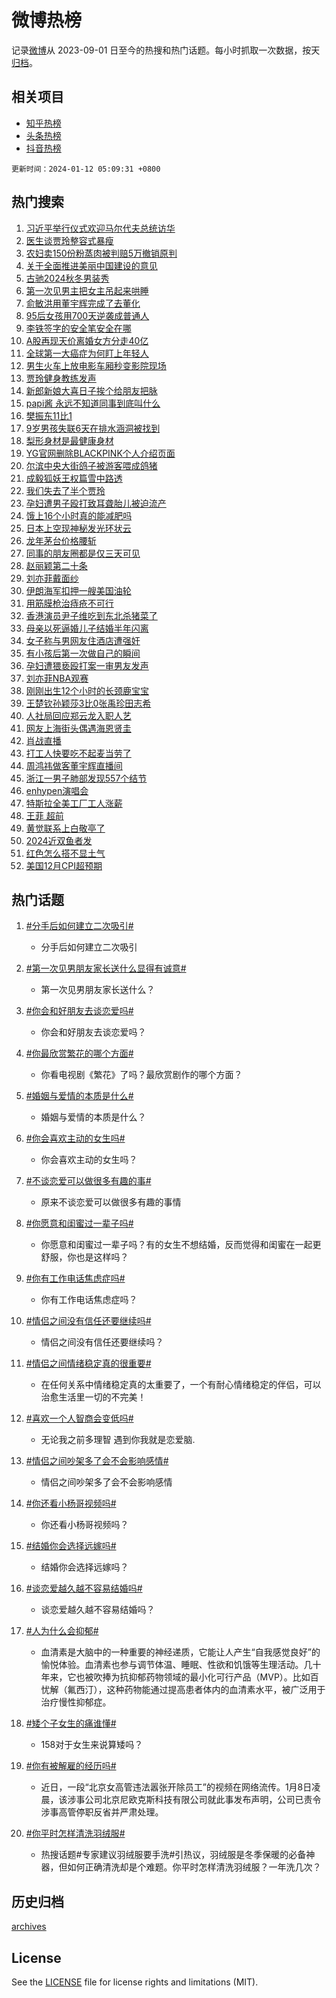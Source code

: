 # 微博热榜

记录[微博](https://www.weibo.com)从 2023-09-01 日至今的热搜和热门话题。每小时抓取一次数据，按天[归档](archives)。

## 相关项目

- [知乎热榜](https://github.com/hotarchive/zhihu)
- [头条热榜](https://github.com/hotarchive/toutiao)
- [抖音热榜](https://github.com/hotarchive/douyin)


`更新时间：2024-01-12 05:09:31 +0800`

## 热门搜索

1. [习近平举行仪式欢迎马尔代夫总统访华](https://m.weibo.cn/search?containerid=100103type%3D1%26t%3D10%26q%3D%23%E4%B9%A0%E8%BF%91%E5%B9%B3%E4%B8%BE%E8%A1%8C%E4%BB%AA%E5%BC%8F%E6%AC%A2%E8%BF%8E%E9%A9%AC%E5%B0%94%E4%BB%A3%E5%A4%AB%E6%80%BB%E7%BB%9F%E8%AE%BF%E5%8D%8E%23&stream_entry_id=51&isnewpage=1&extparam=seat%3D1%26dgr%3D0%26q%3D%2523%25E4%25B9%25A0%25E8%25BF%2591%25E5%25B9%25B3%25E4%25B8%25BE%25E8%25A1%258C%25E4%25BB%25AA%25E5%25BC%258F%25E6%25AC%25A2%25E8%25BF%258E%25E9%25A9%25AC%25E5%25B0%2594%25E4%25BB%25A3%25E5%25A4%25AB%25E6%2580%25BB%25E7%25BB%259F%25E8%25AE%25BF%25E5%258D%258E%2523%26c_type%3D51%26pos%3D0%26stream_entry_id%3D51%26cate%3D10103%26filter_type%3Drealtimehot%26display_time%3D1705007370%26pre_seqid%3D1705007370153029875212)
1. [医生谈贾玲整容式暴瘦](https://m.weibo.cn/search?containerid=100103type%3D1%26t%3D10%26q%3D%23%E5%8C%BB%E7%94%9F%E8%B0%88%E8%B4%BE%E7%8E%B2%E6%95%B4%E5%AE%B9%E5%BC%8F%E6%9A%B4%E7%98%A6%23&stream_entry_id=31&isnewpage=1&extparam=seat%3D1%26dgr%3D0%26realpos%3D1%26lcate%3D5001%26cate%3D5001%26q%3D%2523%25E5%258C%25BB%25E7%2594%259F%25E8%25B0%2588%25E8%25B4%25BE%25E7%258E%25B2%25E6%2595%25B4%25E5%25AE%25B9%25E5%25BC%258F%25E6%259A%25B4%25E7%2598%25A6%2523%26c_type%3D31%26filter_type%3Drealtimehot%26flag%3D16%26stream_entry_id%3D31%26band_rank%3D1%26pos%3D0%26display_time%3D1705007370%26pre_seqid%3D1705007370153029875212)
1. [农妇卖150份粉蒸肉被判赔5万撤销原判](https://m.weibo.cn/search?containerid=100103type%3D1%26t%3D10%26q%3D%23%E5%86%9C%E5%A6%87%E5%8D%96150%E4%BB%BD%E7%B2%89%E8%92%B8%E8%82%89%E8%A2%AB%E5%88%A4%E8%B5%945%E4%B8%87%E6%92%A4%E9%94%80%E5%8E%9F%E5%88%A4%23&stream_entry_id=31&isnewpage=1&extparam=seat%3D1%26dgr%3D0%26realpos%3D2%26lcate%3D5001%26cate%3D5001%26q%3D%2523%25E5%2586%259C%25E5%25A6%2587%25E5%258D%2596150%25E4%25BB%25BD%25E7%25B2%2589%25E8%2592%25B8%25E8%2582%2589%25E8%25A2%25AB%25E5%2588%25A4%25E8%25B5%25945%25E4%25B8%2587%25E6%2592%25A4%25E9%2594%2580%25E5%258E%259F%25E5%2588%25A4%2523%26c_type%3D31%26filter_type%3Drealtimehot%26flag%3D2%26stream_entry_id%3D31%26band_rank%3D2%26pos%3D1%26display_time%3D1705007370%26pre_seqid%3D1705007370153029875212)
1. [关于全面推进美丽中国建设的意见](https://m.weibo.cn/search?containerid=100103type%3D1%26t%3D10%26q%3D%23%E5%85%B3%E4%BA%8E%E5%85%A8%E9%9D%A2%E6%8E%A8%E8%BF%9B%E7%BE%8E%E4%B8%BD%E4%B8%AD%E5%9B%BD%E5%BB%BA%E8%AE%BE%E7%9A%84%E6%84%8F%E8%A7%81%23&stream_entry_id=31&isnewpage=1&extparam=seat%3D1%26dgr%3D0%26realpos%3D3%26lcate%3D5001%26cate%3D5001%26q%3D%2523%25E5%2585%25B3%25E4%25BA%258E%25E5%2585%25A8%25E9%259D%25A2%25E6%258E%25A8%25E8%25BF%259B%25E7%25BE%258E%25E4%25B8%25BD%25E4%25B8%25AD%25E5%259B%25BD%25E5%25BB%25BA%25E8%25AE%25BE%25E7%259A%2584%25E6%2584%258F%25E8%25A7%2581%2523%26c_type%3D31%26filter_type%3Drealtimehot%26flag%3D0%26stream_entry_id%3D31%26band_rank%3D3%26pos%3D2%26display_time%3D1705007370%26pre_seqid%3D1705007370153029875212)
1. [古驰2024秋冬男装秀](https://m.weibo.cn/search?containerid=100103type%3D1%26t%3D10%26q%3D%23%E5%8F%A4%E9%A9%B02024%E7%A7%8B%E5%86%AC%E7%94%B7%E8%A3%85%E7%A7%80%23&stream_entry_id=31&isnewpage=1&extparam=seat%3D1%26is_ad_pos%3D1%26topic_ad%3D1%26dgr%3D0%26lcate%3D5001%26filter_type%3Drealtimehot%26q%3D%2523%25E5%258F%25A4%25E9%25A9%25B02024%25E7%25A7%258B%25E5%2586%25AC%25E7%2594%25B7%25E8%25A3%2585%25E7%25A7%2580%2523%26c_type%3D31%26pos%3D3%26adid%3D218783%26stream_entry_id%3D31%26band_rank%3D4%26cate%3D5001%26display_time%3D1705007370%26pre_seqid%3D1705007370153029875212)
1. [第一次见男主把女主吊起来哄睡](https://m.weibo.cn/search?containerid=100103type%3D1%26t%3D10%26q%3D%E7%AC%AC%E4%B8%80%E6%AC%A1%E8%A7%81%E7%94%B7%E4%B8%BB%E6%8A%8A%E5%A5%B3%E4%B8%BB%E5%90%8A%E8%B5%B7%E6%9D%A5%E5%93%84%E7%9D%A1&stream_entry_id=31&isnewpage=1&extparam=seat%3D1%26dgr%3D0%26realpos%3D4%26lcate%3D5001%26cate%3D5001%26q%3D%25E7%25AC%25AC%25E4%25B8%2580%25E6%25AC%25A1%25E8%25A7%2581%25E7%2594%25B7%25E4%25B8%25BB%25E6%258A%258A%25E5%25A5%25B3%25E4%25B8%25BB%25E5%2590%258A%25E8%25B5%25B7%25E6%259D%25A5%25E5%2593%2584%25E7%259D%25A1%26c_type%3D31%26filter_type%3Drealtimehot%26flag%3D2%26stream_entry_id%3D31%26band_rank%3D4%26pos%3D4%26display_time%3D1705007370%26pre_seqid%3D1705007370153029875212)
1. [俞敏洪用董宇辉完成了去董化](https://m.weibo.cn/search?containerid=100103type%3D1%26t%3D10%26q%3D%23%E4%BF%9E%E6%95%8F%E6%B4%AA%E7%94%A8%E8%91%A3%E5%AE%87%E8%BE%89%E5%AE%8C%E6%88%90%E4%BA%86%E5%8E%BB%E8%91%A3%E5%8C%96%23&stream_entry_id=31&isnewpage=1&extparam=seat%3D1%26dgr%3D0%26realpos%3D5%26lcate%3D5001%26cate%3D5001%26q%3D%2523%25E4%25BF%259E%25E6%2595%258F%25E6%25B4%25AA%25E7%2594%25A8%25E8%2591%25A3%25E5%25AE%2587%25E8%25BE%2589%25E5%25AE%258C%25E6%2588%2590%25E4%25BA%2586%25E5%258E%25BB%25E8%2591%25A3%25E5%258C%2596%2523%26c_type%3D31%26filter_type%3Drealtimehot%26flag%3D2%26stream_entry_id%3D31%26band_rank%3D5%26pos%3D5%26display_time%3D1705007370%26pre_seqid%3D1705007370153029875212)
1. [95后女孩用700天逆袭成普通人](https://m.weibo.cn/search?containerid=100103type%3D1%26t%3D10%26q%3D%2395%E5%90%8E%E5%A5%B3%E5%AD%A9%E7%94%A8700%E5%A4%A9%E9%80%86%E8%A2%AD%E6%88%90%E6%99%AE%E9%80%9A%E4%BA%BA%23&stream_entry_id=31&isnewpage=1&extparam=seat%3D1%26dgr%3D0%26realpos%3D6%26lcate%3D5001%26cate%3D5001%26q%3D%252395%25E5%2590%258E%25E5%25A5%25B3%25E5%25AD%25A9%25E7%2594%25A8700%25E5%25A4%25A9%25E9%2580%2586%25E8%25A2%25AD%25E6%2588%2590%25E6%2599%25AE%25E9%2580%259A%25E4%25BA%25BA%2523%26c_type%3D31%26filter_type%3Drealtimehot%26flag%3D2%26stream_entry_id%3D31%26band_rank%3D6%26pos%3D6%26display_time%3D1705007370%26pre_seqid%3D1705007370153029875212)
1. [李铁签字的安全笔安全在哪](https://m.weibo.cn/search?containerid=100103type%3D1%26t%3D10%26q%3D%23%E6%9D%8E%E9%93%81%E7%AD%BE%E5%AD%97%E7%9A%84%E5%AE%89%E5%85%A8%E7%AC%94%E5%AE%89%E5%85%A8%E5%9C%A8%E5%93%AA%23&stream_entry_id=31&isnewpage=1&extparam=seat%3D1%26dgr%3D0%26realpos%3D7%26lcate%3D5001%26cate%3D5001%26q%3D%2523%25E6%259D%258E%25E9%2593%2581%25E7%25AD%25BE%25E5%25AD%2597%25E7%259A%2584%25E5%25AE%2589%25E5%2585%25A8%25E7%25AC%2594%25E5%25AE%2589%25E5%2585%25A8%25E5%259C%25A8%25E5%2593%25AA%2523%26c_type%3D31%26filter_type%3Drealtimehot%26flag%3D2%26stream_entry_id%3D31%26band_rank%3D7%26pos%3D7%26display_time%3D1705007370%26pre_seqid%3D1705007370153029875212)
1. [A股再现天价离婚女方分走40亿](https://m.weibo.cn/search?containerid=100103type%3D1%26t%3D10%26q%3D%23A%E8%82%A1%E5%86%8D%E7%8E%B0%E5%A4%A9%E4%BB%B7%E7%A6%BB%E5%A9%9A%E5%A5%B3%E6%96%B9%E5%88%86%E8%B5%B040%E4%BA%BF%23&stream_entry_id=31&isnewpage=1&extparam=seat%3D1%26dgr%3D0%26realpos%3D8%26lcate%3D5001%26cate%3D5001%26q%3D%2523A%25E8%2582%25A1%25E5%2586%258D%25E7%258E%25B0%25E5%25A4%25A9%25E4%25BB%25B7%25E7%25A6%25BB%25E5%25A9%259A%25E5%25A5%25B3%25E6%2596%25B9%25E5%2588%2586%25E8%25B5%25B040%25E4%25BA%25BF%2523%26c_type%3D31%26filter_type%3Drealtimehot%26flag%3D2%26stream_entry_id%3D31%26band_rank%3D8%26pos%3D8%26display_time%3D1705007370%26pre_seqid%3D1705007370153029875212)
1. [全球第一大癌症为何盯上年轻人](https://m.weibo.cn/search?containerid=100103type%3D1%26t%3D10%26q%3D%23%E5%85%A8%E7%90%83%E7%AC%AC%E4%B8%80%E5%A4%A7%E7%99%8C%E7%97%87%E4%B8%BA%E4%BD%95%E7%9B%AF%E4%B8%8A%E5%B9%B4%E8%BD%BB%E4%BA%BA%23&stream_entry_id=31&isnewpage=1&extparam=seat%3D1%26dgr%3D0%26realpos%3D9%26lcate%3D5001%26cate%3D5001%26q%3D%2523%25E5%2585%25A8%25E7%2590%2583%25E7%25AC%25AC%25E4%25B8%2580%25E5%25A4%25A7%25E7%2599%258C%25E7%2597%2587%25E4%25B8%25BA%25E4%25BD%2595%25E7%259B%25AF%25E4%25B8%258A%25E5%25B9%25B4%25E8%25BD%25BB%25E4%25BA%25BA%2523%26c_type%3D31%26filter_type%3Drealtimehot%26flag%3D2%26stream_entry_id%3D31%26band_rank%3D9%26pos%3D9%26display_time%3D1705007370%26pre_seqid%3D1705007370153029875212)
1. [男生火车上放电影车厢秒变影院现场](https://m.weibo.cn/search?containerid=100103type%3D1%26t%3D10%26q%3D%23%E7%94%B7%E7%94%9F%E7%81%AB%E8%BD%A6%E4%B8%8A%E6%94%BE%E7%94%B5%E5%BD%B1%E8%BD%A6%E5%8E%A2%E7%A7%92%E5%8F%98%E5%BD%B1%E9%99%A2%E7%8E%B0%E5%9C%BA%23&stream_entry_id=31&isnewpage=1&extparam=seat%3D1%26dgr%3D0%26realpos%3D10%26lcate%3D5001%26cate%3D5001%26q%3D%2523%25E7%2594%25B7%25E7%2594%259F%25E7%2581%25AB%25E8%25BD%25A6%25E4%25B8%258A%25E6%2594%25BE%25E7%2594%25B5%25E5%25BD%25B1%25E8%25BD%25A6%25E5%258E%25A2%25E7%25A7%2592%25E5%258F%2598%25E5%25BD%25B1%25E9%2599%25A2%25E7%258E%25B0%25E5%259C%25BA%2523%26c_type%3D31%26filter_type%3Drealtimehot%26flag%3D32768%26stream_entry_id%3D31%26band_rank%3D10%26pos%3D10%26display_time%3D1705007370%26pre_seqid%3D1705007370153029875212)
1. [贾玲健身教练发声](https://m.weibo.cn/search?containerid=100103type%3D1%26t%3D10%26q%3D%23%E8%B4%BE%E7%8E%B2%E5%81%A5%E8%BA%AB%E6%95%99%E7%BB%83%E5%8F%91%E5%A3%B0%23&stream_entry_id=31&isnewpage=1&extparam=seat%3D1%26dgr%3D0%26realpos%3D11%26lcate%3D5001%26cate%3D5001%26q%3D%2523%25E8%25B4%25BE%25E7%258E%25B2%25E5%2581%25A5%25E8%25BA%25AB%25E6%2595%2599%25E7%25BB%2583%25E5%258F%2591%25E5%25A3%25B0%2523%26c_type%3D31%26filter_type%3Drealtimehot%26flag%3D2%26stream_entry_id%3D31%26band_rank%3D11%26pos%3D11%26display_time%3D1705007370%26pre_seqid%3D1705007370153029875212)
1. [新郎新娘大喜日子挨个给朋友把脉](https://m.weibo.cn/search?containerid=100103type%3D1%26t%3D10%26q%3D%23%E6%96%B0%E9%83%8E%E6%96%B0%E5%A8%98%E5%A4%A7%E5%96%9C%E6%97%A5%E5%AD%90%E6%8C%A8%E4%B8%AA%E7%BB%99%E6%9C%8B%E5%8F%8B%E6%8A%8A%E8%84%89%23&stream_entry_id=31&isnewpage=1&extparam=seat%3D1%26dgr%3D0%26realpos%3D12%26lcate%3D5001%26cate%3D5001%26q%3D%2523%25E6%2596%25B0%25E9%2583%258E%25E6%2596%25B0%25E5%25A8%2598%25E5%25A4%25A7%25E5%2596%259C%25E6%2597%25A5%25E5%25AD%2590%25E6%258C%25A8%25E4%25B8%25AA%25E7%25BB%2599%25E6%259C%258B%25E5%258F%258B%25E6%258A%258A%25E8%2584%2589%2523%26c_type%3D31%26filter_type%3Drealtimehot%26flag%3D32768%26stream_entry_id%3D31%26band_rank%3D12%26pos%3D12%26display_time%3D1705007370%26pre_seqid%3D1705007370153029875212)
1. [papi酱 永远不知道同事到底叫什么](https://m.weibo.cn/search?containerid=100103type%3D1%26t%3D10%26q%3Dpapi%E9%85%B1+%E6%B0%B8%E8%BF%9C%E4%B8%8D%E7%9F%A5%E9%81%93%E5%90%8C%E4%BA%8B%E5%88%B0%E5%BA%95%E5%8F%AB%E4%BB%80%E4%B9%88&stream_entry_id=31&isnewpage=1&extparam=seat%3D1%26dgr%3D0%26realpos%3D13%26lcate%3D5001%26cate%3D5001%26q%3Dpapi%25E9%2585%25B1%2520%25E6%25B0%25B8%25E8%25BF%259C%25E4%25B8%258D%25E7%259F%25A5%25E9%2581%2593%25E5%2590%258C%25E4%25BA%258B%25E5%2588%25B0%25E5%25BA%2595%25E5%258F%25AB%25E4%25BB%2580%25E4%25B9%2588%26c_type%3D31%26filter_type%3Drealtimehot%26flag%3D2%26stream_entry_id%3D31%26band_rank%3D13%26pos%3D13%26display_time%3D1705007370%26pre_seqid%3D1705007370153029875212)
1. [樊振东11比1](https://m.weibo.cn/search?containerid=100103type%3D1%26t%3D10%26q%3D%23%E6%A8%8A%E6%8C%AF%E4%B8%9C11%E6%AF%941%23&stream_entry_id=31&isnewpage=1&extparam=seat%3D1%26dgr%3D0%26realpos%3D14%26lcate%3D5001%26cate%3D5001%26q%3D%2523%25E6%25A8%258A%25E6%258C%25AF%25E4%25B8%259C11%25E6%25AF%25941%2523%26c_type%3D31%26filter_type%3Drealtimehot%26flag%3D0%26stream_entry_id%3D31%26band_rank%3D14%26pos%3D14%26display_time%3D1705007370%26pre_seqid%3D1705007370153029875212)
1. [9岁男孩失联6天在排水涵洞被找到](https://m.weibo.cn/search?containerid=100103type%3D1%26t%3D10%26q%3D%239%E5%B2%81%E7%94%B7%E5%AD%A9%E5%A4%B1%E8%81%946%E5%A4%A9%E5%9C%A8%E6%8E%92%E6%B0%B4%E6%B6%B5%E6%B4%9E%E8%A2%AB%E6%89%BE%E5%88%B0%23&stream_entry_id=31&isnewpage=1&extparam=seat%3D1%26dgr%3D0%26realpos%3D15%26lcate%3D5001%26cate%3D5001%26q%3D%25239%25E5%25B2%2581%25E7%2594%25B7%25E5%25AD%25A9%25E5%25A4%25B1%25E8%2581%25946%25E5%25A4%25A9%25E5%259C%25A8%25E6%258E%2592%25E6%25B0%25B4%25E6%25B6%25B5%25E6%25B4%259E%25E8%25A2%25AB%25E6%2589%25BE%25E5%2588%25B0%2523%26c_type%3D31%26filter_type%3Drealtimehot%26flag%3D32768%26stream_entry_id%3D31%26band_rank%3D15%26pos%3D15%26display_time%3D1705007370%26pre_seqid%3D1705007370153029875212)
1. [梨形身材是最健康身材](https://m.weibo.cn/search?containerid=100103type%3D1%26t%3D10%26q%3D%23%E6%A2%A8%E5%BD%A2%E8%BA%AB%E6%9D%90%E6%98%AF%E6%9C%80%E5%81%A5%E5%BA%B7%E8%BA%AB%E6%9D%90%23&stream_entry_id=31&isnewpage=1&extparam=seat%3D1%26dgr%3D0%26realpos%3D16%26lcate%3D5001%26cate%3D5001%26q%3D%2523%25E6%25A2%25A8%25E5%25BD%25A2%25E8%25BA%25AB%25E6%259D%2590%25E6%2598%25AF%25E6%259C%2580%25E5%2581%25A5%25E5%25BA%25B7%25E8%25BA%25AB%25E6%259D%2590%2523%26c_type%3D31%26filter_type%3Drealtimehot%26flag%3D0%26stream_entry_id%3D31%26band_rank%3D16%26pos%3D16%26display_time%3D1705007370%26pre_seqid%3D1705007370153029875212)
1. [YG官网删除BLACKPINK个人介绍页面](https://m.weibo.cn/search?containerid=100103type%3D1%26t%3D10%26q%3D%23YG%E5%AE%98%E7%BD%91%E5%88%A0%E9%99%A4BLACKPINK%E4%B8%AA%E4%BA%BA%E4%BB%8B%E7%BB%8D%E9%A1%B5%E9%9D%A2%23&stream_entry_id=31&isnewpage=1&extparam=seat%3D1%26dgr%3D0%26realpos%3D17%26lcate%3D5001%26cate%3D5001%26q%3D%2523YG%25E5%25AE%2598%25E7%25BD%2591%25E5%2588%25A0%25E9%2599%25A4BLACKPINK%25E4%25B8%25AA%25E4%25BA%25BA%25E4%25BB%258B%25E7%25BB%258D%25E9%25A1%25B5%25E9%259D%25A2%2523%26c_type%3D31%26filter_type%3Drealtimehot%26flag%3D0%26stream_entry_id%3D31%26band_rank%3D17%26pos%3D17%26display_time%3D1705007370%26pre_seqid%3D1705007370153029875212)
1. [尔滨中央大街鸽子被游客喂成鸽猪](https://m.weibo.cn/search?containerid=100103type%3D1%26t%3D10%26q%3D%23%E5%B0%94%E6%BB%A8%E4%B8%AD%E5%A4%AE%E5%A4%A7%E8%A1%97%E9%B8%BD%E5%AD%90%E8%A2%AB%E6%B8%B8%E5%AE%A2%E5%96%82%E6%88%90%E9%B8%BD%E7%8C%AA%23&stream_entry_id=31&isnewpage=1&extparam=seat%3D1%26dgr%3D0%26realpos%3D18%26lcate%3D5001%26cate%3D5001%26q%3D%2523%25E5%25B0%2594%25E6%25BB%25A8%25E4%25B8%25AD%25E5%25A4%25AE%25E5%25A4%25A7%25E8%25A1%2597%25E9%25B8%25BD%25E5%25AD%2590%25E8%25A2%25AB%25E6%25B8%25B8%25E5%25AE%25A2%25E5%2596%2582%25E6%2588%2590%25E9%25B8%25BD%25E7%258C%25AA%2523%26c_type%3D31%26filter_type%3Drealtimehot%26flag%3D32768%26stream_entry_id%3D31%26band_rank%3D18%26pos%3D18%26display_time%3D1705007370%26pre_seqid%3D1705007370153029875212)
1. [成毅狐妖王权篇雪中路透](https://m.weibo.cn/search?containerid=100103type%3D1%26t%3D10%26q%3D%23%E6%88%90%E6%AF%85%E7%8B%90%E5%A6%96%E7%8E%8B%E6%9D%83%E7%AF%87%E9%9B%AA%E4%B8%AD%E8%B7%AF%E9%80%8F%23&stream_entry_id=31&isnewpage=1&extparam=seat%3D1%26dgr%3D0%26realpos%3D19%26lcate%3D5001%26cate%3D5001%26q%3D%2523%25E6%2588%2590%25E6%25AF%2585%25E7%258B%2590%25E5%25A6%2596%25E7%258E%258B%25E6%259D%2583%25E7%25AF%2587%25E9%259B%25AA%25E4%25B8%25AD%25E8%25B7%25AF%25E9%2580%258F%2523%26c_type%3D31%26filter_type%3Drealtimehot%26flag%3D0%26stream_entry_id%3D31%26band_rank%3D19%26pos%3D19%26display_time%3D1705007370%26pre_seqid%3D1705007370153029875212)
1. [我们失去了半个贾玲](https://m.weibo.cn/search?containerid=100103type%3D1%26t%3D10%26q%3D%E6%88%91%E4%BB%AC%E5%A4%B1%E5%8E%BB%E4%BA%86%E5%8D%8A%E4%B8%AA%E8%B4%BE%E7%8E%B2&stream_entry_id=31&isnewpage=1&extparam=seat%3D1%26dgr%3D0%26realpos%3D20%26lcate%3D5001%26cate%3D5001%26q%3D%25E6%2588%2591%25E4%25BB%25AC%25E5%25A4%25B1%25E5%258E%25BB%25E4%25BA%2586%25E5%258D%258A%25E4%25B8%25AA%25E8%25B4%25BE%25E7%258E%25B2%26c_type%3D31%26filter_type%3Drealtimehot%26flag%3D0%26stream_entry_id%3D31%26band_rank%3D20%26pos%3D20%26display_time%3D1705007370%26pre_seqid%3D1705007370153029875212)
1. [孕妇遭男子殴打致耳聋胎儿被迫流产](https://m.weibo.cn/search?containerid=100103type%3D1%26t%3D10%26q%3D%23%E5%AD%95%E5%A6%87%E9%81%AD%E7%94%B7%E5%AD%90%E6%AE%B4%E6%89%93%E8%87%B4%E8%80%B3%E8%81%8B%E8%83%8E%E5%84%BF%E8%A2%AB%E8%BF%AB%E6%B5%81%E4%BA%A7%23&stream_entry_id=31&isnewpage=1&extparam=seat%3D1%26dgr%3D0%26realpos%3D21%26lcate%3D5001%26cate%3D5001%26q%3D%2523%25E5%25AD%2595%25E5%25A6%2587%25E9%2581%25AD%25E7%2594%25B7%25E5%25AD%2590%25E6%25AE%25B4%25E6%2589%2593%25E8%2587%25B4%25E8%2580%25B3%25E8%2581%258B%25E8%2583%258E%25E5%2584%25BF%25E8%25A2%25AB%25E8%25BF%25AB%25E6%25B5%2581%25E4%25BA%25A7%2523%26c_type%3D31%26filter_type%3Drealtimehot%26flag%3D0%26stream_entry_id%3D31%26band_rank%3D21%26pos%3D21%26display_time%3D1705007370%26pre_seqid%3D1705007370153029875212)
1. [饿上16个小时真的能减肥吗](https://m.weibo.cn/search?containerid=100103type%3D1%26t%3D10%26q%3D%23%E9%A5%BF%E4%B8%8A16%E4%B8%AA%E5%B0%8F%E6%97%B6%E7%9C%9F%E7%9A%84%E8%83%BD%E5%87%8F%E8%82%A5%E5%90%97%23&stream_entry_id=31&isnewpage=1&extparam=seat%3D1%26dgr%3D0%26realpos%3D22%26lcate%3D5001%26cate%3D5001%26q%3D%2523%25E9%25A5%25BF%25E4%25B8%258A16%25E4%25B8%25AA%25E5%25B0%258F%25E6%2597%25B6%25E7%259C%259F%25E7%259A%2584%25E8%2583%25BD%25E5%2587%258F%25E8%2582%25A5%25E5%2590%2597%2523%26c_type%3D31%26filter_type%3Drealtimehot%26flag%3D0%26stream_entry_id%3D31%26band_rank%3D22%26pos%3D22%26display_time%3D1705007370%26pre_seqid%3D1705007370153029875212)
1. [日本上空现神秘发光环状云](https://m.weibo.cn/search?containerid=100103type%3D1%26t%3D10%26q%3D%23%E6%97%A5%E6%9C%AC%E4%B8%8A%E7%A9%BA%E7%8E%B0%E7%A5%9E%E7%A7%98%E5%8F%91%E5%85%89%E7%8E%AF%E7%8A%B6%E4%BA%91%23&stream_entry_id=31&isnewpage=1&extparam=seat%3D1%26dgr%3D0%26realpos%3D23%26lcate%3D5001%26cate%3D5001%26q%3D%2523%25E6%2597%25A5%25E6%259C%25AC%25E4%25B8%258A%25E7%25A9%25BA%25E7%258E%25B0%25E7%25A5%259E%25E7%25A7%2598%25E5%258F%2591%25E5%2585%2589%25E7%258E%25AF%25E7%258A%25B6%25E4%25BA%2591%2523%26c_type%3D31%26filter_type%3Drealtimehot%26flag%3D0%26stream_entry_id%3D31%26band_rank%3D23%26pos%3D23%26display_time%3D1705007370%26pre_seqid%3D1705007370153029875212)
1. [龙年茅台价格腰斩](https://m.weibo.cn/search?containerid=100103type%3D1%26t%3D10%26q%3D%23%E9%BE%99%E5%B9%B4%E8%8C%85%E5%8F%B0%E4%BB%B7%E6%A0%BC%E8%85%B0%E6%96%A9%23&stream_entry_id=31&isnewpage=1&extparam=seat%3D1%26dgr%3D0%26realpos%3D24%26lcate%3D5001%26cate%3D5001%26q%3D%2523%25E9%25BE%2599%25E5%25B9%25B4%25E8%258C%2585%25E5%258F%25B0%25E4%25BB%25B7%25E6%25A0%25BC%25E8%2585%25B0%25E6%2596%25A9%2523%26c_type%3D31%26filter_type%3Drealtimehot%26flag%3D0%26stream_entry_id%3D31%26band_rank%3D24%26pos%3D24%26display_time%3D1705007370%26pre_seqid%3D1705007370153029875212)
1. [同事的朋友圈都是仅三天可见](https://m.weibo.cn/search?containerid=100103type%3D1%26t%3D10%26q%3D%23%E5%90%8C%E4%BA%8B%E7%9A%84%E6%9C%8B%E5%8F%8B%E5%9C%88%E9%83%BD%E6%98%AF%E4%BB%85%E4%B8%89%E5%A4%A9%E5%8F%AF%E8%A7%81%23&stream_entry_id=31&isnewpage=1&extparam=seat%3D1%26dgr%3D0%26realpos%3D25%26lcate%3D5001%26cate%3D5001%26q%3D%2523%25E5%2590%258C%25E4%25BA%258B%25E7%259A%2584%25E6%259C%258B%25E5%258F%258B%25E5%259C%2588%25E9%2583%25BD%25E6%2598%25AF%25E4%25BB%2585%25E4%25B8%2589%25E5%25A4%25A9%25E5%258F%25AF%25E8%25A7%2581%2523%26c_type%3D31%26filter_type%3Drealtimehot%26flag%3D0%26stream_entry_id%3D31%26band_rank%3D25%26pos%3D25%26display_time%3D1705007370%26pre_seqid%3D1705007370153029875212)
1. [赵丽颖第二十条](https://m.weibo.cn/search?containerid=100103type%3D1%26t%3D10%26q%3D%23%E8%B5%B5%E4%B8%BD%E9%A2%96%E7%AC%AC%E4%BA%8C%E5%8D%81%E6%9D%A1%23&stream_entry_id=31&isnewpage=1&extparam=seat%3D1%26dgr%3D0%26realpos%3D26%26lcate%3D5001%26cate%3D5001%26q%3D%2523%25E8%25B5%25B5%25E4%25B8%25BD%25E9%25A2%2596%25E7%25AC%25AC%25E4%25BA%258C%25E5%258D%2581%25E6%259D%25A1%2523%26c_type%3D31%26filter_type%3Drealtimehot%26flag%3D0%26stream_entry_id%3D31%26band_rank%3D26%26pos%3D26%26display_time%3D1705007370%26pre_seqid%3D1705007370153029875212)
1. [刘亦菲戴面纱](https://m.weibo.cn/search?containerid=100103type%3D1%26t%3D10%26q%3D%23%E5%88%98%E4%BA%A6%E8%8F%B2%E6%88%B4%E9%9D%A2%E7%BA%B1%23&stream_entry_id=31&isnewpage=1&extparam=seat%3D1%26dgr%3D0%26realpos%3D27%26lcate%3D5001%26cate%3D5001%26q%3D%2523%25E5%2588%2598%25E4%25BA%25A6%25E8%258F%25B2%25E6%2588%25B4%25E9%259D%25A2%25E7%25BA%25B1%2523%26c_type%3D31%26filter_type%3Drealtimehot%26flag%3D0%26stream_entry_id%3D31%26band_rank%3D27%26pos%3D27%26display_time%3D1705007370%26pre_seqid%3D1705007370153029875212)
1. [伊朗海军扣押一艘美国油轮](https://m.weibo.cn/search?containerid=100103type%3D1%26t%3D10%26q%3D%23%E4%BC%8A%E6%9C%97%E6%B5%B7%E5%86%9B%E6%89%A3%E6%8A%BC%E4%B8%80%E8%89%98%E7%BE%8E%E5%9B%BD%E6%B2%B9%E8%BD%AE%23&stream_entry_id=31&isnewpage=1&extparam=seat%3D1%26dgr%3D0%26realpos%3D28%26lcate%3D5001%26cate%3D5001%26q%3D%2523%25E4%25BC%258A%25E6%259C%2597%25E6%25B5%25B7%25E5%2586%259B%25E6%2589%25A3%25E6%258A%25BC%25E4%25B8%2580%25E8%2589%2598%25E7%25BE%258E%25E5%259B%25BD%25E6%25B2%25B9%25E8%25BD%25AE%2523%26c_type%3D31%26filter_type%3Drealtimehot%26flag%3D0%26stream_entry_id%3D31%26band_rank%3D28%26pos%3D28%26display_time%3D1705007370%26pre_seqid%3D1705007370153029875212)
1. [用筋膜枪治痔疮不可行](https://m.weibo.cn/search?containerid=100103type%3D1%26t%3D10%26q%3D%23%E7%94%A8%E7%AD%8B%E8%86%9C%E6%9E%AA%E6%B2%BB%E7%97%94%E7%96%AE%E4%B8%8D%E5%8F%AF%E8%A1%8C%23&stream_entry_id=31&isnewpage=1&extparam=seat%3D1%26dgr%3D0%26realpos%3D29%26lcate%3D5001%26cate%3D5001%26q%3D%2523%25E7%2594%25A8%25E7%25AD%258B%25E8%2586%259C%25E6%259E%25AA%25E6%25B2%25BB%25E7%2597%2594%25E7%2596%25AE%25E4%25B8%258D%25E5%258F%25AF%25E8%25A1%258C%2523%26c_type%3D31%26filter_type%3Drealtimehot%26flag%3D0%26stream_entry_id%3D31%26band_rank%3D29%26pos%3D29%26display_time%3D1705007370%26pre_seqid%3D1705007370153029875212)
1. [香港演员尹子维吃到东北杀猪菜了](https://m.weibo.cn/search?containerid=100103type%3D1%26t%3D10%26q%3D%23%E9%A6%99%E6%B8%AF%E6%BC%94%E5%91%98%E5%B0%B9%E5%AD%90%E7%BB%B4%E5%90%83%E5%88%B0%E4%B8%9C%E5%8C%97%E6%9D%80%E7%8C%AA%E8%8F%9C%E4%BA%86%23&stream_entry_id=31&isnewpage=1&extparam=seat%3D1%26dgr%3D0%26realpos%3D30%26lcate%3D5001%26cate%3D5001%26q%3D%2523%25E9%25A6%2599%25E6%25B8%25AF%25E6%25BC%2594%25E5%2591%2598%25E5%25B0%25B9%25E5%25AD%2590%25E7%25BB%25B4%25E5%2590%2583%25E5%2588%25B0%25E4%25B8%259C%25E5%258C%2597%25E6%259D%2580%25E7%258C%25AA%25E8%258F%259C%25E4%25BA%2586%2523%26c_type%3D31%26filter_type%3Drealtimehot%26flag%3D0%26stream_entry_id%3D31%26band_rank%3D30%26pos%3D30%26display_time%3D1705007370%26pre_seqid%3D1705007370153029875212)
1. [母亲以死逼婚儿子结婚半年闪离](https://m.weibo.cn/search?containerid=100103type%3D1%26t%3D10%26q%3D%23%E6%AF%8D%E4%BA%B2%E4%BB%A5%E6%AD%BB%E9%80%BC%E5%A9%9A%E5%84%BF%E5%AD%90%E7%BB%93%E5%A9%9A%E5%8D%8A%E5%B9%B4%E9%97%AA%E7%A6%BB%23&stream_entry_id=31&isnewpage=1&extparam=seat%3D1%26dgr%3D0%26realpos%3D31%26lcate%3D5001%26cate%3D5001%26q%3D%2523%25E6%25AF%258D%25E4%25BA%25B2%25E4%25BB%25A5%25E6%25AD%25BB%25E9%2580%25BC%25E5%25A9%259A%25E5%2584%25BF%25E5%25AD%2590%25E7%25BB%2593%25E5%25A9%259A%25E5%258D%258A%25E5%25B9%25B4%25E9%2597%25AA%25E7%25A6%25BB%2523%26c_type%3D31%26filter_type%3Drealtimehot%26flag%3D0%26stream_entry_id%3D31%26band_rank%3D31%26pos%3D31%26display_time%3D1705007370%26pre_seqid%3D1705007370153029875212)
1. [女子称与男网友住酒店遭强奸](https://m.weibo.cn/search?containerid=100103type%3D1%26t%3D10%26q%3D%23%E5%A5%B3%E5%AD%90%E7%A7%B0%E4%B8%8E%E7%94%B7%E7%BD%91%E5%8F%8B%E4%BD%8F%E9%85%92%E5%BA%97%E9%81%AD%E5%BC%BA%E5%A5%B8%23&stream_entry_id=31&isnewpage=1&extparam=seat%3D1%26dgr%3D0%26realpos%3D32%26lcate%3D5001%26cate%3D5001%26q%3D%2523%25E5%25A5%25B3%25E5%25AD%2590%25E7%25A7%25B0%25E4%25B8%258E%25E7%2594%25B7%25E7%25BD%2591%25E5%258F%258B%25E4%25BD%258F%25E9%2585%2592%25E5%25BA%2597%25E9%2581%25AD%25E5%25BC%25BA%25E5%25A5%25B8%2523%26c_type%3D31%26filter_type%3Drealtimehot%26flag%3D0%26stream_entry_id%3D31%26band_rank%3D32%26pos%3D32%26display_time%3D1705007370%26pre_seqid%3D1705007370153029875212)
1. [有小孩后第一次做自己的瞬间](https://m.weibo.cn/search?containerid=100103type%3D1%26t%3D10%26q%3D%E6%9C%89%E5%B0%8F%E5%AD%A9%E5%90%8E%E7%AC%AC%E4%B8%80%E6%AC%A1%E5%81%9A%E8%87%AA%E5%B7%B1%E7%9A%84%E7%9E%AC%E9%97%B4&stream_entry_id=31&isnewpage=1&extparam=seat%3D1%26dgr%3D0%26realpos%3D33%26lcate%3D5001%26cate%3D5001%26q%3D%25E6%259C%2589%25E5%25B0%258F%25E5%25AD%25A9%25E5%2590%258E%25E7%25AC%25AC%25E4%25B8%2580%25E6%25AC%25A1%25E5%2581%259A%25E8%2587%25AA%25E5%25B7%25B1%25E7%259A%2584%25E7%259E%25AC%25E9%2597%25B4%26c_type%3D31%26filter_type%3Drealtimehot%26flag%3D1%26stream_entry_id%3D31%26band_rank%3D33%26pos%3D33%26display_time%3D1705007370%26pre_seqid%3D1705007370153029875212)
1. [孕妇遭猥亵殴打案一审男友发声](https://m.weibo.cn/search?containerid=100103type%3D1%26t%3D10%26q%3D%23%E5%AD%95%E5%A6%87%E9%81%AD%E7%8C%A5%E4%BA%B5%E6%AE%B4%E6%89%93%E6%A1%88%E4%B8%80%E5%AE%A1%E7%94%B7%E5%8F%8B%E5%8F%91%E5%A3%B0%23&stream_entry_id=31&isnewpage=1&extparam=seat%3D1%26dgr%3D0%26realpos%3D34%26lcate%3D5001%26cate%3D5001%26q%3D%2523%25E5%25AD%2595%25E5%25A6%2587%25E9%2581%25AD%25E7%258C%25A5%25E4%25BA%25B5%25E6%25AE%25B4%25E6%2589%2593%25E6%25A1%2588%25E4%25B8%2580%25E5%25AE%25A1%25E7%2594%25B7%25E5%258F%258B%25E5%258F%2591%25E5%25A3%25B0%2523%26c_type%3D31%26filter_type%3Drealtimehot%26flag%3D1%26stream_entry_id%3D31%26band_rank%3D34%26pos%3D34%26display_time%3D1705007370%26pre_seqid%3D1705007370153029875212)
1. [刘亦菲NBA观赛](https://m.weibo.cn/search?containerid=100103type%3D1%26t%3D10%26q%3D%23%E5%88%98%E4%BA%A6%E8%8F%B2NBA%E8%A7%82%E8%B5%9B%23&stream_entry_id=31&isnewpage=1&extparam=seat%3D1%26dgr%3D0%26realpos%3D35%26lcate%3D5001%26cate%3D5001%26q%3D%2523%25E5%2588%2598%25E4%25BA%25A6%25E8%258F%25B2NBA%25E8%25A7%2582%25E8%25B5%259B%2523%26c_type%3D31%26filter_type%3Drealtimehot%26flag%3D0%26stream_entry_id%3D31%26band_rank%3D35%26pos%3D35%26display_time%3D1705007370%26pre_seqid%3D1705007370153029875212)
1. [刚刚出生12个小时的长颈鹿宝宝](https://m.weibo.cn/search?containerid=100103type%3D1%26t%3D10%26q%3D%E5%88%9A%E5%88%9A%E5%87%BA%E7%94%9F12%E4%B8%AA%E5%B0%8F%E6%97%B6%E7%9A%84%E9%95%BF%E9%A2%88%E9%B9%BF%E5%AE%9D%E5%AE%9D&stream_entry_id=31&isnewpage=1&extparam=seat%3D1%26dgr%3D0%26realpos%3D36%26lcate%3D5001%26cate%3D5001%26q%3D%25E5%2588%259A%25E5%2588%259A%25E5%2587%25BA%25E7%2594%259F12%25E4%25B8%25AA%25E5%25B0%258F%25E6%2597%25B6%25E7%259A%2584%25E9%2595%25BF%25E9%25A2%2588%25E9%25B9%25BF%25E5%25AE%259D%25E5%25AE%259D%26c_type%3D31%26filter_type%3Drealtimehot%26flag%3D0%26stream_entry_id%3D31%26band_rank%3D36%26pos%3D36%26display_time%3D1705007370%26pre_seqid%3D1705007370153029875212)
1. [王楚钦孙颖莎3比0张禹珍田志希](https://m.weibo.cn/search?containerid=100103type%3D1%26t%3D10%26q%3D%23%E7%8E%8B%E6%A5%9A%E9%92%A6%E5%AD%99%E9%A2%96%E8%8E%8E3%E6%AF%940%E5%BC%A0%E7%A6%B9%E7%8F%8D%E7%94%B0%E5%BF%97%E5%B8%8C%23&stream_entry_id=31&isnewpage=1&extparam=seat%3D1%26dgr%3D0%26realpos%3D37%26lcate%3D5001%26cate%3D5001%26q%3D%2523%25E7%258E%258B%25E6%25A5%259A%25E9%2592%25A6%25E5%25AD%2599%25E9%25A2%2596%25E8%258E%258E3%25E6%25AF%25940%25E5%25BC%25A0%25E7%25A6%25B9%25E7%258F%258D%25E7%2594%25B0%25E5%25BF%2597%25E5%25B8%258C%2523%26c_type%3D31%26filter_type%3Drealtimehot%26flag%3D0%26stream_entry_id%3D31%26band_rank%3D37%26pos%3D37%26display_time%3D1705007370%26pre_seqid%3D1705007370153029875212)
1. [人社局回应郑云龙入职人艺](https://m.weibo.cn/search?containerid=100103type%3D1%26t%3D10%26q%3D%23%E4%BA%BA%E7%A4%BE%E5%B1%80%E5%9B%9E%E5%BA%94%E9%83%91%E4%BA%91%E9%BE%99%E5%85%A5%E8%81%8C%E4%BA%BA%E8%89%BA%23&stream_entry_id=31&isnewpage=1&extparam=seat%3D1%26dgr%3D0%26realpos%3D38%26lcate%3D5001%26cate%3D5001%26q%3D%2523%25E4%25BA%25BA%25E7%25A4%25BE%25E5%25B1%2580%25E5%259B%259E%25E5%25BA%2594%25E9%2583%2591%25E4%25BA%2591%25E9%25BE%2599%25E5%2585%25A5%25E8%2581%258C%25E4%25BA%25BA%25E8%2589%25BA%2523%26c_type%3D31%26filter_type%3Drealtimehot%26flag%3D0%26stream_entry_id%3D31%26band_rank%3D38%26pos%3D38%26display_time%3D1705007370%26pre_seqid%3D1705007370153029875212)
1. [网友上海街头偶遇海恩贤圭](https://m.weibo.cn/search?containerid=100103type%3D1%26t%3D10%26q%3D%23%E7%BD%91%E5%8F%8B%E4%B8%8A%E6%B5%B7%E8%A1%97%E5%A4%B4%E5%81%B6%E9%81%87%E6%B5%B7%E6%81%A9%E8%B4%A4%E5%9C%AD%23&stream_entry_id=31&isnewpage=1&extparam=seat%3D1%26dgr%3D0%26realpos%3D39%26lcate%3D5001%26cate%3D5001%26q%3D%2523%25E7%25BD%2591%25E5%258F%258B%25E4%25B8%258A%25E6%25B5%25B7%25E8%25A1%2597%25E5%25A4%25B4%25E5%2581%25B6%25E9%2581%2587%25E6%25B5%25B7%25E6%2581%25A9%25E8%25B4%25A4%25E5%259C%25AD%2523%26c_type%3D31%26filter_type%3Drealtimehot%26flag%3D0%26stream_entry_id%3D31%26band_rank%3D39%26pos%3D39%26display_time%3D1705007370%26pre_seqid%3D1705007370153029875212)
1. [肖战直播](https://m.weibo.cn/search?containerid=100103type%3D1%26t%3D10%26q%3D%E8%82%96%E6%88%98%E7%9B%B4%E6%92%AD&stream_entry_id=31&isnewpage=1&extparam=seat%3D1%26dgr%3D0%26realpos%3D40%26lcate%3D5001%26cate%3D5001%26q%3D%25E8%2582%2596%25E6%2588%2598%25E7%259B%25B4%25E6%2592%25AD%26c_type%3D31%26filter_type%3Drealtimehot%26flag%3D0%26stream_entry_id%3D31%26band_rank%3D40%26pos%3D40%26display_time%3D1705007370%26pre_seqid%3D1705007370153029875212)
1. [打工人快要吃不起麦当劳了](https://m.weibo.cn/search?containerid=100103type%3D1%26t%3D10%26q%3D%23%E6%89%93%E5%B7%A5%E4%BA%BA%E5%BF%AB%E8%A6%81%E5%90%83%E4%B8%8D%E8%B5%B7%E9%BA%A6%E5%BD%93%E5%8A%B3%E4%BA%86%23&stream_entry_id=31&isnewpage=1&extparam=seat%3D1%26dgr%3D0%26realpos%3D41%26lcate%3D5001%26cate%3D5001%26q%3D%2523%25E6%2589%2593%25E5%25B7%25A5%25E4%25BA%25BA%25E5%25BF%25AB%25E8%25A6%2581%25E5%2590%2583%25E4%25B8%258D%25E8%25B5%25B7%25E9%25BA%25A6%25E5%25BD%2593%25E5%258A%25B3%25E4%25BA%2586%2523%26c_type%3D31%26filter_type%3Drealtimehot%26flag%3D0%26stream_entry_id%3D31%26band_rank%3D41%26pos%3D41%26display_time%3D1705007370%26pre_seqid%3D1705007370153029875212)
1. [周鸿祎做客董宇辉直播间](https://m.weibo.cn/search?containerid=100103type%3D1%26t%3D10%26q%3D%E5%91%A8%E9%B8%BF%E7%A5%8E%E5%81%9A%E5%AE%A2%E8%91%A3%E5%AE%87%E8%BE%89%E7%9B%B4%E6%92%AD%E9%97%B4&stream_entry_id=31&isnewpage=1&extparam=seat%3D1%26dgr%3D0%26realpos%3D42%26lcate%3D5001%26cate%3D5001%26q%3D%25E5%2591%25A8%25E9%25B8%25BF%25E7%25A5%258E%25E5%2581%259A%25E5%25AE%25A2%25E8%2591%25A3%25E5%25AE%2587%25E8%25BE%2589%25E7%259B%25B4%25E6%2592%25AD%25E9%2597%25B4%26c_type%3D31%26filter_type%3Drealtimehot%26flag%3D1%26stream_entry_id%3D31%26band_rank%3D42%26pos%3D42%26display_time%3D1705007370%26pre_seqid%3D1705007370153029875212)
1. [浙江一男子肺部发现557个结节](https://m.weibo.cn/search?containerid=100103type%3D1%26t%3D10%26q%3D%23%E6%B5%99%E6%B1%9F%E4%B8%80%E7%94%B7%E5%AD%90%E8%82%BA%E9%83%A8%E5%8F%91%E7%8E%B0557%E4%B8%AA%E7%BB%93%E8%8A%82%23&stream_entry_id=31&isnewpage=1&extparam=seat%3D1%26dgr%3D0%26realpos%3D43%26lcate%3D5001%26cate%3D5001%26q%3D%2523%25E6%25B5%2599%25E6%25B1%259F%25E4%25B8%2580%25E7%2594%25B7%25E5%25AD%2590%25E8%2582%25BA%25E9%2583%25A8%25E5%258F%2591%25E7%258E%25B0557%25E4%25B8%25AA%25E7%25BB%2593%25E8%258A%2582%2523%26c_type%3D31%26filter_type%3Drealtimehot%26flag%3D0%26stream_entry_id%3D31%26band_rank%3D43%26pos%3D43%26display_time%3D1705007370%26pre_seqid%3D1705007370153029875212)
1. [enhypen演唱会](https://m.weibo.cn/search?containerid=100103type%3D1%26t%3D10%26q%3Denhypen%E6%BC%94%E5%94%B1%E4%BC%9A&stream_entry_id=31&isnewpage=1&extparam=seat%3D1%26dgr%3D0%26realpos%3D44%26lcate%3D5001%26cate%3D5001%26q%3Denhypen%25E6%25BC%2594%25E5%2594%25B1%25E4%25BC%259A%26c_type%3D31%26filter_type%3Drealtimehot%26flag%3D0%26stream_entry_id%3D31%26band_rank%3D44%26pos%3D44%26display_time%3D1705007370%26pre_seqid%3D1705007370153029875212)
1. [特斯拉全美工厂工人涨薪](https://m.weibo.cn/search?containerid=100103type%3D1%26t%3D10%26q%3D%23%E7%89%B9%E6%96%AF%E6%8B%89%E5%85%A8%E7%BE%8E%E5%B7%A5%E5%8E%82%E5%B7%A5%E4%BA%BA%E6%B6%A8%E8%96%AA%23&stream_entry_id=31&isnewpage=1&extparam=seat%3D1%26dgr%3D0%26realpos%3D45%26lcate%3D5001%26cate%3D5001%26q%3D%2523%25E7%2589%25B9%25E6%2596%25AF%25E6%258B%2589%25E5%2585%25A8%25E7%25BE%258E%25E5%25B7%25A5%25E5%258E%2582%25E5%25B7%25A5%25E4%25BA%25BA%25E6%25B6%25A8%25E8%2596%25AA%2523%26c_type%3D31%26filter_type%3Drealtimehot%26flag%3D0%26stream_entry_id%3D31%26band_rank%3D45%26pos%3D45%26display_time%3D1705007370%26pre_seqid%3D1705007370153029875212)
1. [王菲 超前](https://m.weibo.cn/search?containerid=100103type%3D1%26t%3D10%26q%3D%E7%8E%8B%E8%8F%B2+%E8%B6%85%E5%89%8D&stream_entry_id=31&isnewpage=1&extparam=seat%3D1%26dgr%3D0%26realpos%3D46%26lcate%3D5001%26cate%3D5001%26q%3D%25E7%258E%258B%25E8%258F%25B2%2520%25E8%25B6%2585%25E5%2589%258D%26c_type%3D31%26filter_type%3Drealtimehot%26flag%3D0%26stream_entry_id%3D31%26band_rank%3D46%26pos%3D46%26display_time%3D1705007370%26pre_seqid%3D1705007370153029875212)
1. [黄觉联系上白敬亭了](https://m.weibo.cn/search?containerid=100103type%3D1%26t%3D10%26q%3D%23%E9%BB%84%E8%A7%89%E8%81%94%E7%B3%BB%E4%B8%8A%E7%99%BD%E6%95%AC%E4%BA%AD%E4%BA%86%23&stream_entry_id=31&isnewpage=1&extparam=seat%3D1%26dgr%3D0%26realpos%3D47%26lcate%3D5001%26cate%3D5001%26q%3D%2523%25E9%25BB%2584%25E8%25A7%2589%25E8%2581%2594%25E7%25B3%25BB%25E4%25B8%258A%25E7%2599%25BD%25E6%2595%25AC%25E4%25BA%25AD%25E4%25BA%2586%2523%26c_type%3D31%26filter_type%3Drealtimehot%26flag%3D0%26stream_entry_id%3D31%26band_rank%3D47%26pos%3D47%26display_time%3D1705007370%26pre_seqid%3D1705007370153029875212)
1. [2024近双鱼者发](https://m.weibo.cn/search?containerid=100103type%3D1%26t%3D10%26q%3D2024%E8%BF%91%E5%8F%8C%E9%B1%BC%E8%80%85%E5%8F%91&stream_entry_id=31&isnewpage=1&extparam=seat%3D1%26dgr%3D0%26realpos%3D48%26lcate%3D5001%26cate%3D5001%26q%3D2024%25E8%25BF%2591%25E5%258F%258C%25E9%25B1%25BC%25E8%2580%2585%25E5%258F%2591%26c_type%3D31%26filter_type%3Drealtimehot%26flag%3D0%26stream_entry_id%3D31%26band_rank%3D48%26pos%3D48%26display_time%3D1705007370%26pre_seqid%3D1705007370153029875212)
1. [红色怎么搭不显土气](https://m.weibo.cn/search?containerid=100103type%3D1%26t%3D10%26q%3D%E7%BA%A2%E8%89%B2%E6%80%8E%E4%B9%88%E6%90%AD%E4%B8%8D%E6%98%BE%E5%9C%9F%E6%B0%94&stream_entry_id=31&isnewpage=1&extparam=seat%3D1%26dgr%3D0%26realpos%3D49%26lcate%3D5001%26cate%3D5001%26q%3D%25E7%25BA%25A2%25E8%2589%25B2%25E6%2580%258E%25E4%25B9%2588%25E6%2590%25AD%25E4%25B8%258D%25E6%2598%25BE%25E5%259C%259F%25E6%25B0%2594%26c_type%3D31%26filter_type%3Drealtimehot%26flag%3D0%26stream_entry_id%3D31%26band_rank%3D49%26pos%3D49%26display_time%3D1705007370%26pre_seqid%3D1705007370153029875212)
1. [美国12月CPI超预期](https://m.weibo.cn/search?containerid=100103type%3D1%26t%3D10%26q%3D%23%E7%BE%8E%E5%9B%BD12%E6%9C%88CPI%E8%B6%85%E9%A2%84%E6%9C%9F%23&stream_entry_id=31&isnewpage=1&extparam=seat%3D1%26dgr%3D0%26realpos%3D50%26lcate%3D5001%26cate%3D5001%26q%3D%2523%25E7%25BE%258E%25E5%259B%25BD12%25E6%259C%2588CPI%25E8%25B6%2585%25E9%25A2%2584%25E6%259C%259F%2523%26c_type%3D31%26filter_type%3Drealtimehot%26flag%3D1%26stream_entry_id%3D31%26band_rank%3D50%26pos%3D50%26display_time%3D1705007370%26pre_seqid%3D1705007370153029875212)

## 热门话题

1. [#分手后如何建立二次吸引#](https://m.weibo.cn/search?containerid=231522type%3D1%26t%3D10%26q%3D%23%E5%88%86%E6%89%8B%E5%90%8E%E5%A6%82%E4%BD%95%E5%BB%BA%E7%AB%8B%E4%BA%8C%E6%AC%A1%E5%90%B8%E5%BC%95%23&stream_entry_id=128&isnewpage=1&extparam=seat%3D1%26cate%3D5004%26unitid%3D1704870666886%26pos%3D1-0-0%26dgr%3D0%26c_type%3D128%26lcate%3D5004%26display_time%3D1705007371%26pre_seqid%3D170500737143202049928)
    - 分手后如何建立二次吸引

1. [#第一次见男朋友家长送什么显得有诚意#](https://m.weibo.cn/search?containerid=231522type%3D1%26t%3D10%26q%3D%23%E7%AC%AC%E4%B8%80%E6%AC%A1%E8%A7%81%E7%94%B7%E6%9C%8B%E5%8F%8B%E5%AE%B6%E9%95%BF%E9%80%81%E4%BB%80%E4%B9%88%E6%98%BE%E5%BE%97%E6%9C%89%E8%AF%9A%E6%84%8F%23&stream_entry_id=128&isnewpage=1&extparam=seat%3D1%26cate%3D5004%26unitid%3D1704946836507%26pos%3D1-0-1%26dgr%3D0%26c_type%3D128%26lcate%3D5004%26display_time%3D1705007371%26pre_seqid%3D170500737143202049928)
    - 第一次见男朋友家长送什么？

1. [#你会和好朋友去谈恋爱吗#](https://m.weibo.cn/search?containerid=231522type%3D1%26t%3D10%26q%3D%23%E4%BD%A0%E4%BC%9A%E5%92%8C%E5%A5%BD%E6%9C%8B%E5%8F%8B%E5%8E%BB%E8%B0%88%E6%81%8B%E7%88%B1%E5%90%97%23&stream_entry_id=128&isnewpage=1&extparam=seat%3D1%26cate%3D5004%26unitid%3D1704849959446%26pos%3D1-0-2%26dgr%3D0%26c_type%3D128%26lcate%3D5004%26display_time%3D1705007371%26pre_seqid%3D170500737143202049928)
    - 你会和好朋友去谈恋爱吗？

1. [#你最欣赏繁花的哪个方面#](https://m.weibo.cn/search?containerid=231522type%3D1%26t%3D10%26q%3D%23%E4%BD%A0%E6%9C%80%E6%AC%A3%E8%B5%8F%E7%B9%81%E8%8A%B1%E7%9A%84%E5%93%AA%E4%B8%AA%E6%96%B9%E9%9D%A2%23&stream_entry_id=128&isnewpage=1&extparam=seat%3D1%26cate%3D5004%26unitid%3D1704872158127%26pos%3D1-0-3%26dgr%3D0%26c_type%3D128%26lcate%3D5004%26display_time%3D1705007371%26pre_seqid%3D170500737143202049928)
    - 你看电视剧《繁花》了吗？最欣赏剧作的哪个方面？

1. [#婚姻与爱情的本质是什么#](https://m.weibo.cn/search?containerid=231522type%3D1%26t%3D10%26q%3D%23%E5%A9%9A%E5%A7%BB%E4%B8%8E%E7%88%B1%E6%83%85%E7%9A%84%E6%9C%AC%E8%B4%A8%E6%98%AF%E4%BB%80%E4%B9%88%23&stream_entry_id=128&isnewpage=1&extparam=seat%3D1%26cate%3D5004%26unitid%3D1704881162756%26pos%3D1-0-4%26dgr%3D0%26c_type%3D128%26lcate%3D5004%26display_time%3D1705007371%26pre_seqid%3D170500737143202049928)
    - 婚姻与爱情的本质是什么？

1. [#你会喜欢主动的女生吗#](https://m.weibo.cn/search?containerid=231522type%3D1%26t%3D10%26q%3D%23%E4%BD%A0%E4%BC%9A%E5%96%9C%E6%AC%A2%E4%B8%BB%E5%8A%A8%E7%9A%84%E5%A5%B3%E7%94%9F%E5%90%97%23&stream_entry_id=128&isnewpage=1&extparam=seat%3D1%26cate%3D5004%26unitid%3D1704786077236%26pos%3D1-0-5%26dgr%3D0%26c_type%3D128%26lcate%3D5004%26display_time%3D1705007371%26pre_seqid%3D170500737143202049928)
    - 你会喜欢主动的女生吗？

1. [#不谈恋爱可以做很多有趣的事#](https://m.weibo.cn/search?containerid=231522type%3D1%26t%3D10%26q%3D%23%E4%B8%8D%E8%B0%88%E6%81%8B%E7%88%B1%E5%8F%AF%E4%BB%A5%E5%81%9A%E5%BE%88%E5%A4%9A%E6%9C%89%E8%B6%A3%E7%9A%84%E4%BA%8B%23&stream_entry_id=128&isnewpage=1&extparam=seat%3D1%26cate%3D5004%26unitid%3D1704865280259%26pos%3D1-0-6%26dgr%3D0%26c_type%3D128%26lcate%3D5004%26display_time%3D1705007371%26pre_seqid%3D170500737143202049928)
    - 原来不谈恋爱可以做很多有趣的事情

1. [#你愿意和闺蜜过一辈子吗#](https://m.weibo.cn/search?containerid=231522type%3D1%26t%3D10%26q%3D%23%E4%BD%A0%E6%84%BF%E6%84%8F%E5%92%8C%E9%97%BA%E8%9C%9C%E8%BF%87%E4%B8%80%E8%BE%88%E5%AD%90%E5%90%97%23&stream_entry_id=128&isnewpage=1&extparam=seat%3D1%26cate%3D5004%26unitid%3D1704875757520%26pos%3D1-0-7%26dgr%3D0%26c_type%3D128%26lcate%3D5004%26display_time%3D1705007371%26pre_seqid%3D170500737143202049928)
    - 你愿意和闺蜜过一辈子吗？有的女生不想结婚，反而觉得和闺蜜在一起更舒服，你也是这样吗？

1. [#你有工作电话焦虑症吗#](https://m.weibo.cn/search?containerid=231522type%3D1%26t%3D10%26q%3D%23%E4%BD%A0%E6%9C%89%E5%B7%A5%E4%BD%9C%E7%94%B5%E8%AF%9D%E7%84%A6%E8%99%91%E7%97%87%E5%90%97%23&stream_entry_id=128&isnewpage=1&extparam=seat%3D1%26cate%3D5004%26unitid%3D1704877884678%26pos%3D1-0-8%26dgr%3D0%26c_type%3D128%26lcate%3D5004%26display_time%3D1705007371%26pre_seqid%3D170500737143202049928)
    - 你有工作电话焦虑症吗？

1. [#情侣之间没有信任还要继续吗#](https://m.weibo.cn/search?containerid=231522type%3D1%26t%3D10%26q%3D%23%E6%83%85%E4%BE%A3%E4%B9%8B%E9%97%B4%E6%B2%A1%E6%9C%89%E4%BF%A1%E4%BB%BB%E8%BF%98%E8%A6%81%E7%BB%A7%E7%BB%AD%E5%90%97%23&stream_entry_id=128&isnewpage=1&extparam=seat%3D1%26cate%3D5004%26unitid%3D1704816099203%26pos%3D1-0-9%26dgr%3D0%26c_type%3D128%26lcate%3D5004%26display_time%3D1705007371%26pre_seqid%3D170500737143202049928)
    - 情侣之间没有信任还要继续吗？

1. [#情侣之间情绪稳定真的很重要#](https://m.weibo.cn/search?containerid=231522type%3D1%26t%3D10%26q%3D%23%E6%83%85%E4%BE%A3%E4%B9%8B%E9%97%B4%E6%83%85%E7%BB%AA%E7%A8%B3%E5%AE%9A%E7%9C%9F%E7%9A%84%E5%BE%88%E9%87%8D%E8%A6%81%23&stream_entry_id=128&isnewpage=1&extparam=seat%3D1%26cate%3D5004%26unitid%3D1704779493657%26pos%3D1-0-10%26dgr%3D0%26c_type%3D128%26lcate%3D5004%26display_time%3D1705007371%26pre_seqid%3D170500737143202049928)
    - 在任何关系中情绪稳定真的太重要了，一个有耐心情绪稳定的伴侣，可以治愈生活里一切的不完美！

1. [#喜欢一个人智商会变低吗#](https://m.weibo.cn/search?containerid=231522type%3D1%26t%3D10%26q%3D%23%E5%96%9C%E6%AC%A2%E4%B8%80%E4%B8%AA%E4%BA%BA%E6%99%BA%E5%95%86%E4%BC%9A%E5%8F%98%E4%BD%8E%E5%90%97%23&stream_entry_id=128&isnewpage=1&extparam=seat%3D1%26cate%3D5004%26unitid%3D1704783068038%26pos%3D1-0-11%26dgr%3D0%26c_type%3D128%26lcate%3D5004%26display_time%3D1705007371%26pre_seqid%3D170500737143202049928)
    - 无论我之前多理智  遇到你我就是恋爱脑.

1. [#情侣之间吵架多了会不会影响感情#](https://m.weibo.cn/search?containerid=231522type%3D1%26t%3D10%26q%3D%23%E6%83%85%E4%BE%A3%E4%B9%8B%E9%97%B4%E5%90%B5%E6%9E%B6%E5%A4%9A%E4%BA%86%E4%BC%9A%E4%B8%8D%E4%BC%9A%E5%BD%B1%E5%93%8D%E6%84%9F%E6%83%85%23&stream_entry_id=128&isnewpage=1&extparam=seat%3D1%26cate%3D5004%26unitid%3D1704792093809%26pos%3D1-0-12%26dgr%3D0%26c_type%3D128%26lcate%3D5004%26display_time%3D1705007371%26pre_seqid%3D170500737143202049928)
    - 情侣之间吵架多了会不会影响感情

1. [#你还看小杨哥视频吗#](https://m.weibo.cn/search?containerid=231522type%3D1%26t%3D10%26q%3D%23%E4%BD%A0%E8%BF%98%E7%9C%8B%E5%B0%8F%E6%9D%A8%E5%93%A5%E8%A7%86%E9%A2%91%E5%90%97%23&stream_entry_id=128&isnewpage=1&extparam=seat%3D1%26cate%3D5004%26unitid%3D1704797193944%26pos%3D1-0-13%26dgr%3D0%26c_type%3D128%26lcate%3D5004%26display_time%3D1705007371%26pre_seqid%3D170500737143202049928)
    - 你还看小杨哥视频吗？

1. [#结婚你会选择远嫁吗#](https://m.weibo.cn/search?containerid=231522type%3D1%26t%3D10%26q%3D%23%E7%BB%93%E5%A9%9A%E4%BD%A0%E4%BC%9A%E9%80%89%E6%8B%A9%E8%BF%9C%E5%AB%81%E5%90%97%23&stream_entry_id=128&isnewpage=1&extparam=seat%3D1%26cate%3D5004%26unitid%3D1704870361894%26pos%3D1-0-14%26dgr%3D0%26c_type%3D128%26lcate%3D5004%26display_time%3D1705007371%26pre_seqid%3D170500737143202049928)
    - 结婚你会选择远嫁吗？

1. [#谈恋爱越久越不容易结婚吗#](https://m.weibo.cn/search?containerid=231522type%3D1%26t%3D10%26q%3D%23%E8%B0%88%E6%81%8B%E7%88%B1%E8%B6%8A%E4%B9%85%E8%B6%8A%E4%B8%8D%E5%AE%B9%E6%98%93%E7%BB%93%E5%A9%9A%E5%90%97%23&stream_entry_id=128&isnewpage=1&extparam=seat%3D1%26cate%3D5004%26unitid%3D1704871559387%26pos%3D1-0-15%26dgr%3D0%26c_type%3D128%26lcate%3D5004%26display_time%3D1705007371%26pre_seqid%3D170500737143202049928)
    - 谈恋爱越久越不容易结婚吗？

1. [#人为什么会抑郁#](https://m.weibo.cn/search?containerid=231522type%3D1%26t%3D10%26q%3D%23%E4%BA%BA%E4%B8%BA%E4%BB%80%E4%B9%88%E4%BC%9A%E6%8A%91%E9%83%81%23&stream_entry_id=128&isnewpage=1&extparam=seat%3D1%26cate%3D5004%26unitid%3D1704881163792%26pos%3D1-0-16%26dgr%3D0%26c_type%3D128%26lcate%3D5004%26display_time%3D1705007371%26pre_seqid%3D170500737143202049928)
    - 血清素是大脑中的一种重要的神经递质，它能让人产生“自我感觉良好”的愉悦体验。血清素也参与调节体温、睡眠、性欲和饥饿等生理活动。几十年来，它也被吹捧为抗抑郁药物领域的最小化可行产品（MVP）。比如百忧解（氟西汀），这种药物能通过提高患者体内的血清素水平，被广泛用于治疗慢性抑郁症。

1. [#矮个子女生的痛谁懂#](https://m.weibo.cn/search?containerid=231522type%3D1%26t%3D10%26q%3D%23%E7%9F%AE%E4%B8%AA%E5%AD%90%E5%A5%B3%E7%94%9F%E7%9A%84%E7%97%9B%E8%B0%81%E6%87%82%23&stream_entry_id=128&isnewpage=1&extparam=seat%3D1%26cate%3D5004%26unitid%3D1704804675994%26pos%3D1-0-17%26dgr%3D0%26c_type%3D128%26lcate%3D5004%26display_time%3D1705007371%26pre_seqid%3D170500737143202049928)
    - 158对于女生来说算矮吗？

1. [#你有被解雇的经历吗#](https://m.weibo.cn/search?containerid=231522type%3D1%26t%3D10%26q%3D%23%E4%BD%A0%E6%9C%89%E8%A2%AB%E8%A7%A3%E9%9B%87%E7%9A%84%E7%BB%8F%E5%8E%86%E5%90%97%23&stream_entry_id=128&isnewpage=1&extparam=seat%3D1%26cate%3D5004%26unitid%3D1704794482090%26pos%3D1-0-18%26dgr%3D0%26c_type%3D128%26lcate%3D5004%26display_time%3D1705007371%26pre_seqid%3D170500737143202049928)
    - 近日，一段“北京女高管违法嚣张开除员工”的视频在网络流传。1月8日凌晨，该涉事公司北京尼欧克斯科技有限公司就此事发布声明，公司已责令涉事高管停职反省并严肃处理。

1. [#你平时怎样清洗羽绒服#](https://m.weibo.cn/search?containerid=231522type%3D1%26t%3D10%26q%3D%23%E4%BD%A0%E5%B9%B3%E6%97%B6%E6%80%8E%E6%A0%B7%E6%B8%85%E6%B4%97%E7%BE%BD%E7%BB%92%E6%9C%8D%23&stream_entry_id=128&isnewpage=1&extparam=seat%3D1%26cate%3D5004%26unitid%3D1704789081364%26pos%3D1-0-19%26dgr%3D0%26c_type%3D128%26lcate%3D5004%26display_time%3D1705007371%26pre_seqid%3D170500737143202049928)
    - 热搜话题#专家建议羽绒服要手洗#引热议，羽绒服是冬季保暖的必备神器，但如何正确清洗却是个难题。你平时怎样清洗羽绒服？一年洗几次？


## 历史归档

[archives](archives)

## License

See the [LICENSE](LICENSE) file for license rights and limitations (MIT).
